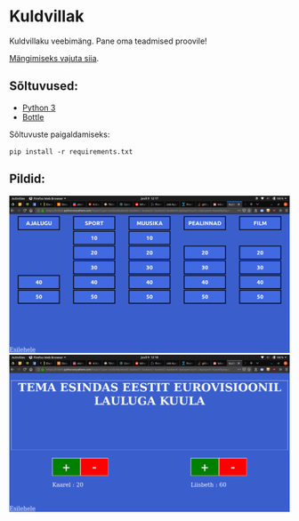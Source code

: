 # Kuldvillak
Kuldvillaku veebimäng. Pane oma teadmised proovile!

[Mängimiseks vajuta siia](http://krlk89.pythonanywhere.com/).

## Sõltuvused:
* [Python 3](https://www.python.org/)
* [Bottle](http://bottlepy.org/docs/0.12/)

Sõltuvuste paigaldamiseks:

    pip install -r requirements.txt

## Pildid:
![Küsimuse leht](pics/game_table.png?raw=true)
![Mängulaud](pics/question_page.png?raw=true)
